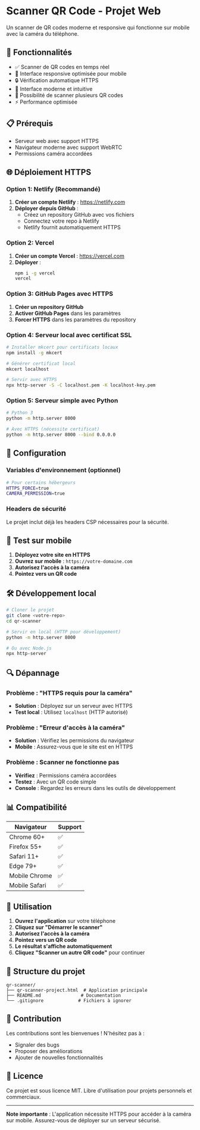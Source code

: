 # Scanner QR Code - Projet Web

Un scanner de QR codes moderne et responsive qui fonctionne sur mobile avec la caméra du téléphone.

## 🚀 Fonctionnalités

- ✅ Scanner de QR codes en temps réel
- 📱 Interface responsive optimisée pour mobile
- 🔒 Vérification automatique HTTPS
- 🎨 Interface moderne et intuitive
- 🔄 Possibilité de scanner plusieurs QR codes
- ⚡ Performance optimisée

## 📋 Prérequis

- Serveur web avec support HTTPS
- Navigateur moderne avec support WebRTC
- Permissions caméra accordées

## 🌐 Déploiement HTTPS

### Option 1: Netlify (Recommandé)

1. **Créer un compte Netlify** : https://netlify.com
2. **Déployer depuis GitHub** :
   - Créez un repository GitHub avec vos fichiers
   - Connectez votre repo à Netlify
   - Netlify fournit automatiquement HTTPS

### Option 2: Vercel

1. **Créer un compte Vercel** : https://vercel.com
2. **Déployer** :
   ```bash
   npm i -g vercel
   vercel
   ```

### Option 3: GitHub Pages avec HTTPS

1. **Créer un repository GitHub**
2. **Activer GitHub Pages** dans les paramètres
3. **Forcer HTTPS** dans les paramètres du repository

### Option 4: Serveur local avec certificat SSL

```bash
# Installer mkcert pour certificats locaux
npm install -g mkcert

# Générer certificat local
mkcert localhost

# Servir avec HTTPS
npx http-server -S -C localhost.pem -K localhost-key.pem
```

### Option 5: Serveur simple avec Python

```bash
# Python 3
python -m http.server 8000

# Avec HTTPS (nécessite certificat)
python -m http.server 8000 --bind 0.0.0.0
```

## 🔧 Configuration

### Variables d'environnement (optionnel)

```bash
# Pour certains hébergeurs
HTTPS_FORCE=true
CAMERA_PERMISSION=true
```

### Headers de sécurité

Le projet inclut déjà les headers CSP nécessaires pour la sécurité.

## 📱 Test sur mobile

1. **Déployez votre site en HTTPS**
2. **Ouvrez sur mobile** : `https://votre-domaine.com`
3. **Autorisez l'accès à la caméra**
4. **Pointez vers un QR code**

## 🛠️ Développement local

```bash
# Cloner le projet
git clone <votre-repo>
cd qr-scanner

# Servir en local (HTTP pour développement)
python -m http.server 8000

# Ou avec Node.js
npx http-server
```

## 🔍 Dépannage

### Problème : "HTTPS requis pour la caméra"
- **Solution** : Déployez sur un serveur avec HTTPS
- **Test local** : Utilisez `localhost` (HTTP autorisé)

### Problème : "Erreur d'accès à la caméra"
- **Solution** : Vérifiez les permissions du navigateur
- **Mobile** : Assurez-vous que le site est en HTTPS

### Problème : Scanner ne fonctionne pas
- **Vérifiez** : Permissions caméra accordées
- **Testez** : Avec un QR code simple
- **Console** : Regardez les erreurs dans les outils de développement

## 📊 Compatibilité

| Navigateur | Support |
|------------|---------|
| Chrome 60+ | ✅ |
| Firefox 55+ | ✅ |
| Safari 11+ | ✅ |
| Edge 79+ | ✅ |
| Mobile Chrome | ✅ |
| Mobile Safari | ✅ |

## 🎯 Utilisation

1. **Ouvrez l'application** sur votre téléphone
2. **Cliquez sur "Démarrer le scanner"**
3. **Autorisez l'accès à la caméra**
4. **Pointez vers un QR code**
5. **Le résultat s'affiche automatiquement**
6. **Cliquez "Scanner un autre QR code"** pour continuer

## 📝 Structure du projet

```
qr-scanner/
├── qr-scanner-project.html  # Application principale
├── README.md               # Documentation
└── .gitignore             # Fichiers à ignorer
```

## 🤝 Contribution

Les contributions sont les bienvenues ! N'hésitez pas à :
- Signaler des bugs
- Proposer des améliorations
- Ajouter de nouvelles fonctionnalités

## 📄 Licence

Ce projet est sous licence MIT. Libre d'utilisation pour projets personnels et commerciaux.

---

**Note importante** : L'application nécessite HTTPS pour accéder à la caméra sur mobile. Assurez-vous de déployer sur un serveur sécurisé.
